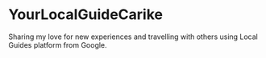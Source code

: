 # YourLocalGuideCarike
Sharing my love for new experiences and travelling with others using Local Guides platform from Google.
